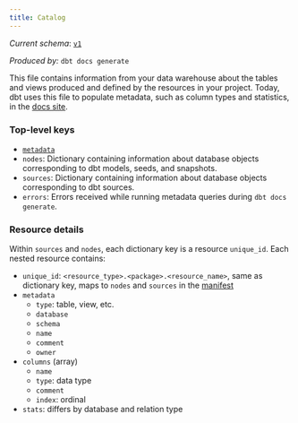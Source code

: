 ```yaml
---
title: Catalog
---
```


_Current schema_: [`v1`](https://schemas.getdbt.com/dbt/catalog/v1.json)
    
_Produced by:_ `dbt docs generate`

This file contains information from your data warehouse about the tables and <Term id="view">views</Term> produced and defined by the resources in your project. Today, dbt uses this file to populate metadata, such as column types and <Term id="table" /> statistics, in the [docs site](documentation).

### Top-level keys

- [`metadata`](dbt-artifacts#common-metadata)
- `nodes`: Dictionary containing information about database objects corresponding to dbt models, seeds, and snapshots.
- `sources`: Dictionary containing information about database objects corresponding to dbt sources.
- `errors`: Errors received while running metadata queries during `dbt docs generate`.

### Resource details

Within `sources` and `nodes`, each dictionary key is a resource `unique_id`. Each nested resource contains:
- `unique_id`: `<resource_type>.<package>.<resource_name>`, same as dictionary key, maps to `nodes` and `sources` in the [manifest](manifest-json)
- `metadata`
    - `type`: table, view, etc.
    - `database`
    - `schema`
    - `name`
    - `comment`
    - `owner`
- `columns` (array)
    - `name`
    - `type`: data type
    - `comment`
    - `index`: ordinal
- `stats`: differs by database and relation type
